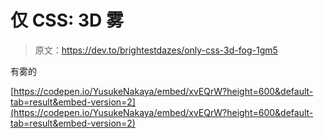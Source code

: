 # 仅 CSS: 3D 雾

> 原文：<https://dev.to/brightestdazes/only-css-3d-fog-1gm5>

有雾的

[https://codepen.io/YusukeNakaya/embed/xvEQrW?height=600&default-tab=result&embed-version=2](https://codepen.io/YusukeNakaya/embed/xvEQrW?height=600&default-tab=result&embed-version=2)